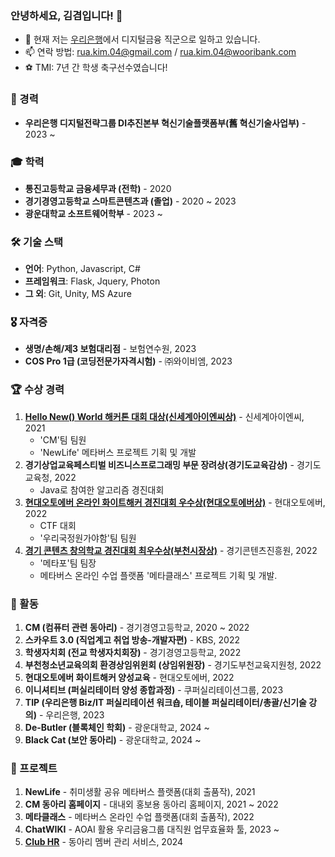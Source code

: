 ### 안녕하세요, 김겸입니다! 👋

- 🔭 현재 저는 [우리은행](https://www.wooribank.com/ "우리은행 홈페이지")에서 디지털금융 직군으로 일하고 있습니다.
- 📫 연락 방법: rua.kim.04@gmail.com / rua.kim.04@wooribank.com
- ⚽️ TMI: 7년 간 학생 축구선수였습니다!

### 💼 경력

- **우리은행 디지털전략그룹 DI추진본부 혁신기술플랫폼부(舊 혁신기술사업부)** - 2023 ~

### 🎓 학력

- **통진고등학교 금융세무과 (전학)** - 2020
- **경기경영고등학교 스마트콘텐츠과 (졸업)** - 2020 ~ 2023
- **광운대학교 소프트웨어학부** - 2023 ~

### 🛠 기술 스택

- **언어**: Python, Javascript, C#
- **프레임워크**: Flask, Jquery, Photon
- **그 외**: Git, Unity, MS Azure

### 🎖 자격증

- **생명/손해/제3 보험대리점** - 보험연수원, 2023
- **COS Pro 1급 (코딩전문가자격시험)** - ㈜와이비엠, 2023

### 🏆 수상 경력

1. [**Hello New() World 해커톤 대회 대상(신세계아이엔씨상)**](http://hellonewworld.co.kr/bbs/board.php?bo_table=31&wr_id=8) - 신세계아이엔씨, 2021
   - 'CM'팀 팀원
   - 'NewLife' 메타버스 프로젝트 기획 및 개발
2. **경기상업교육페스티벌 비즈니스프로그래밍 부문 장려상(경기도교육감상)** - 경기도교육청, 2022
   - Java로 참여한 알고리즘 경진대회
3. [**현대오토에버 온라인 화이트해커 경진대회 우수상(현대오토에버상)**](https://gm-h.goebc.kr/gm-h/na/ntt/selectNttInfo.do?mi=6609&bbsId=3638&nttSn=311491) - 현대오토에버, 2022
   - CTF 대회
   - '우리국정원가야함'팀 팀원
4. [**경기 콘텐츠 창의학교 경진대회 최우수상(부천시장상)**](https://gm-h.goebc.kr/gm-h/na/ntt/selectNttInfo.do?mi=6609&bbsId=3638&nttSn=311490) - 경기콘텐츠진흥원, 2022
   - '메타포'팀 팀장
   - 메타버스 온라인 수업 플랫폼 '메타클래스' 프로젝트 기획 및 개발.
  
### 🥊 활동

1. **CM (컴퓨터 관련 동아리)** - 경기경영고등학교, 2020 ~ 2022
2. **스카우트 3.0 (직업계고 취업 방송-개발자편)** - KBS, 2022
3. **학생자치회 (전교 학생자치회장)** - 경기경영고등학교, 2022
4. **부천청소년교육의회 환경상임위윈회 (상임위원장)** - 경기도부천교육지원청, 2022
5. **현대오토에버 화이트해커 양성교육** - 현대오토에버, 2022
6. **이니셔티브 (퍼실리테이터 양성 종합과정)** - 쿠퍼실리테이션그룹, 2023
7. **TIP (우리은행 Biz/IT 퍼실리테이션 워크숍, 테이블 퍼실리테이터/총괄/신기술 강의)** - 우리은행, 2023
8. **De-Butler (블록체인 학회)** - 광운대학교, 2024 ~
9. **Black Cat (보안 동아리)** - 광운대학교, 2024 ~

### 🎯 프로젝트
1. **NewLife** - 취미생활 공유 메타버스 플랫폼(대회 출품작), 2021
2. **CM 동아리 홈페이지** - 대내외 홍보용 동아리 홈페이지, 2021 ~ 2022
3. **메타클래스** - 메타버스 온라인 수업 플랫폼(대회 출품작), 2022
4. **ChatWIKI** - AOAI 활용 우리금융그룹 대직원 업무효율화 툴, 2023 ~
5. [**Club HR**](https://club-hr-hnhzegg8bjb8affx.koreacentral-01.azurewebsites.net) - 동아리 멤버 관리 서비스, 2024
